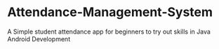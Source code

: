 # Attendance-Management-System
A Simple student attendance app for beginners to try out skills in Java Android Development
